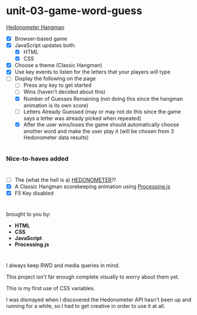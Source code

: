 # unit-03-game-word-guess

[Hedonometer Hangman](https://rkaseman.github.io/unit-03-game-word-guess/)

- [x] Browser-based game
- [x] JavaScript updates both:
  - [x] HTML
  - [x] CSS
- [x] Choose a theme (Classic Hangman)
- [x] Use key events to listen for the letters that your players will type
- [ ] Display the following on the page
  - [ ] Press any key to get started
  - [ ] Wins (haven't decided about this)
  - [x] Number of Guesses Remaining (not doing this since the hangman animation is its own score)
  - [ ] Letters Already Guessed (may or may not do this since the game says a letter was already picked when repeated)
  - [x] After the user wins/loses the game should automatically choose another word and make the user play it (will be chosen from 3 Hedonometer data results)
#
### Nice-to-haves added
#
- [ ] The (what the hell is a) [HEDONOMETER](http://hedonometer.org/about.html)*?!*
- [x] A Classic Hangman scorekeeping animation using [Processing.js](http://processingjs.org/)
- [x] F5 Key disabled
#
brought to you by:
- **HTML**
- **CSS**
- **JavaScript**
- **Processing.js**
#
I always keep RWD and media queries in mind.

This project isn't far enough complete visually to worry about them yet.

This is my first use of CSS variables.

I was dismayed when I discovered the Hedonometer API hasn't been up and running for a while, so I had to get creative in order to use it at all.
